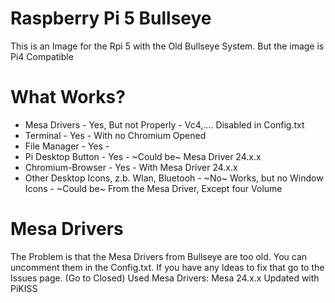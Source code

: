 # Raspberry Pi 5 Bullseye
This is an Image for the Rpi 5 with the Old Bullseye System. But the image is Pi4 Compatible

# What Works?
- Mesa Drivers - Yes, But not Properly - Vc4,.... Disabled in Config.txt
- Terminal - Yes - With no Chromium Opened
- File Manager - Yes -
- Pi Desktop Button - Yes - ~Could be~ Mesa Driver 24.x.x
- Chromium-Browser - Yes - With Mesa Driver 24.x.x
- Other Desktop Icons, z.b. Wlan, Bluetooh - ~No~ Works, but no Window Icons - ~Could be~ From the Mesa Driver, Except four Volume

# Mesa Drivers
The Problem is that the Mesa Drivers from Bullseye are too old.
You can uncomment them in the Config.txt.
If you have any Ideas to fix that go to the Issues page. (Go to Closed)
Used Mesa Drivers: Mesa 24.x.x  Updated with PiKISS
